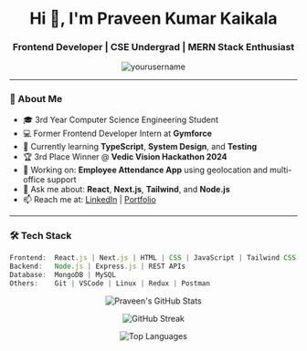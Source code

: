 <!-- README.md for yourusername/yourusername -->

<h1 align="center">Hi 👋, I'm Praveen Kumar Kaikala</h1>
<h3 align="center">Frontend Developer | CSE Undergrad | MERN Stack Enthusiast</h3>

<p align="center">
  <img src="https://komarev.com/ghpvc/?username=yourusername&label=Profile%20views&color=0e75b6&style=flat" alt="yourusername" />
</p>

---

### 🚀 About Me
- 🎓 3rd Year Computer Science Engineering Student  
- 💻 Former Frontend Developer Intern at **Gymforce**  
- 🧠 Currently learning **TypeScript**, **System Design**, and **Testing**  
- 🏆 3rd Place Winner @ **Vedic Vision Hackathon 2024**  
- 🔭 Working on: **Employee Attendance App** using geolocation and multi-office support  
- 💬 Ask me about: **React**, **Next.js**, **Tailwind**, and **Node.js**  
- 📫 Reach me at: [LinkedIn](https://linkedin.com/in/praveenkaikala) | [Portfolio](https://yourportfolio.com)

---

### 🛠 Tech Stack
```js
Frontend:  React.js | Next.js | HTML | CSS | JavaScript | Tailwind CSS  
Backend:   Node.js | Express.js | REST APIs  
Database:  MongoDB | MySQL  
Others:    Git | VSCode | Linux | Redux | Postman
```
<p align="center"> <img src="https://github-readme-stats.vercel.app/api?username=yourusername&show_icons=true&theme=radical" alt="Praveen's GitHub Stats" /> </p> <p align="center"> <img src="https://github-readme-streak-stats.herokuapp.com/?user=yourusername&theme=radical" alt="GitHub Streak" /> </p> <p align="center"> <img src="https://github-readme-stats.vercel.app/api/top-langs/?username=yourusername&layout=compact&theme=radical" alt="Top Languages" /> </p>
